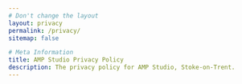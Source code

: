 ```yaml
---
# Don't change the layout
layout: privacy
permalink: /privacy/
sitemap: false

# Meta Information
title: AMP Studio Privacy Policy
description: The privacy policy for AMP Studio, Stoke-on-Trent.
---
```

